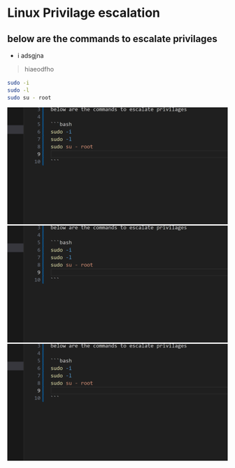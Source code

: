 # Linux Privilage escalation    

## below are the commands to escalate privilages

* i adsgjna
> hiaeodfho
```bash
sudo -i
sudo -l
sudo su - root          
``` 

![alt text](images/image.png)
![alt text](images/image-1.png)
![alt text](images/image-2.png)
